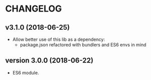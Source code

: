 # CHANGELOG

## v3.1.0 (2018-06-25)
- Allow better use of this lib as a dependency:
	- package.json refactored with bundlers and ES6 envs in mind

## version 3.0.0 (2018-06-22)
- ES6 module.